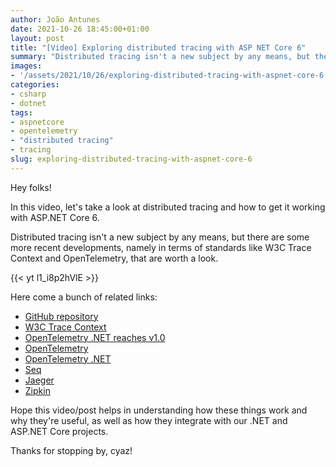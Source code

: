 ```yaml
---
author: João Antunes
date: 2021-10-26 18:45:00+01:00
layout: post
title: "[Video] Exploring distributed tracing with ASP NET Core 6"
summary: "Distributed tracing isn't a new subject by any means, but there are some more recent developments, namely in terms of standards like W3C Trace Context and OpenTelemetry, that are worth a look."
images:
- '/assets/2021/10/26/exploring-distributed-tracing-with-aspnet-core-6.jpg'
categories:
- csharp
- dotnet
tags:
- aspnetcore
- opentelemetry
- "distributed tracing"
- tracing
slug: exploring-distributed-tracing-with-aspnet-core-6
---
```


Hey folks!

In this video, let's take a look at distributed tracing and how to get it working with ASP.NET Core 6.

Distributed tracing isn't a new subject by any means, but there are some more recent developments, namely in terms of standards like W3C Trace Context and OpenTelemetry, that are worth a look.

{{< yt l1_i8p2hVlE >}}

Here come a bunch of related links:

- [GitHub repository](https://github.com/joaofbantunes/ExploringDistributedTracingWithAspNet)
- [W3C Trace Context](https://www.w3.org/TR/trace-context/)
- [OpenTelemetry .NET reaches v1.0](https://devblogs.microsoft.com/dotnet/opentelemetry-net-reaches-v1-0/)
- [OpenTelemetry](https://opentelemetry.io/)
- [OpenTelemetry .NET](https://github.com/open-telemetry/opentelemetry-dotnet)
- [Seq](https://datalust.co/seq)
- [Jaeger](https://www.jaegertracing.io/)
- [Zipkin](https://zipkin.io/)

Hope this video/post helps in understanding how these things work and why they're useful, as well as how they integrate with our .NET and ASP.NET Core projects.

Thanks for stopping by, cyaz!

